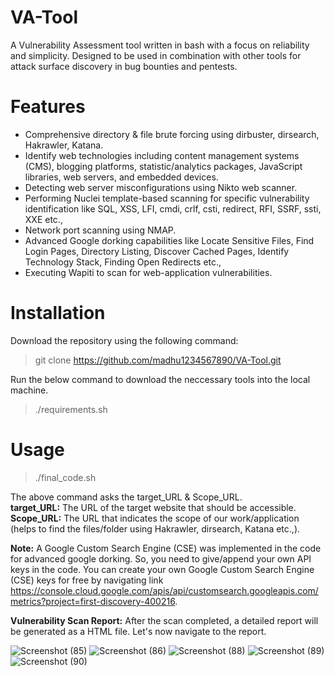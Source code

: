 # VA-Tool

A Vulnerability Assessment tool written in bash with a focus on reliability and simplicity. Designed to be used in combination with other tools for attack surface discovery in bug bounties and pentests.

# Features
+ Comprehensive directory & file brute forcing using dirbuster, dirsearch, Hakrawler, Katana.
+ Identify web technologies including content management systems (CMS), blogging platforms, statistic/analytics packages, JavaScript libraries, web servers, and embedded devices.
+ Detecting web server misconfigurations using Nikto web scanner.
+ Performing Nuclei template-based scanning for specific vulnerability identification like SQL, XSS, LFI, cmdi, crlf, csti, redirect, RFI, SSRF, ssti, XXE etc.,
+ Network port scanning using NMAP.
+ Advanced Google dorking capabilities like Locate Sensitive Files, Find Login Pages, Directory Listing, Discover Cached Pages, Identify Technology Stack, Finding Open Redirects etc.,
+ Executing Wapiti to scan for web-application vulnerabilities.

# Installation
Download the repository using the following command:
> git clone https://github.com/madhu1234567890/VA-Tool.git

Run the below command to download the neccessary tools into the local machine.
> ./requirements.sh

# Usage
> ./final_code.sh

The above command asks the target_URL & Scope_URL.<br>
**target_URL:** The URL of the target website that should be accessible.<br>
**Scope_URL:** The URL that indicates the scope of our work/application (helps to find the files/folder using Hakrawler, dirsearch, Katana etc.,).

**Note:** A Google Custom Search Engine (CSE) was implemented in the code for advanced google dorking. So, you need to give/append your own API keys in the code. You can create your own Google Custom Search Engine (CSE) keys for free by navigating link https://console.cloud.google.com/apis/api/customsearch.googleapis.com/metrics?project=first-discovery-400216.

**Vulnerability Scan Report:**
After the scan completed, a detailed report will be generated as a HTML file. Let's now navigate to the report.


![Screenshot (85)](https://github.com/madhu1234567890/VA-Tool/assets/46317449/d8faf176-72aa-4afb-8055-814f1f13b06e)
![Screenshot (86)](https://github.com/madhu1234567890/VA-Tool/assets/46317449/a2081255-0bb1-43a9-848b-cf33c842923a)
![Screenshot (88)](https://github.com/madhu1234567890/VA-Tool/assets/46317449/b22a3a3d-1ea0-4b52-b00a-97691132e0aa)
![Screenshot (89)](https://github.com/madhu1234567890/VA-Tool/assets/46317449/c9082fbd-3268-4090-be5c-4f0e48412a44)
![Screenshot (90)](https://github.com/madhu1234567890/VA-Tool/assets/46317449/330bad42-e09e-4865-ba24-6a6eb132d38e)



